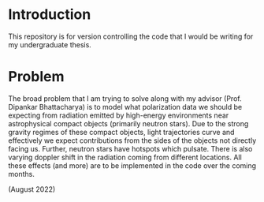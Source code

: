 # Introduction  
This repository is for version controlling the code that I would be writing for my undergraduate thesis. 

# Problem 
The broad problem that I am trying to solve along with my advisor (Prof. Dipankar Bhattacharya) is to model what polarization data we should be expecting from radiation emitted by high-energy environments near astrophysical compact objects (primarily neutron stars). Due to the strong gravity regimes of these compact objects, light trajectories curve and effectively we expect contributions from the sides of the objects not directly facing us. Further, neutron stars have hotspots which pulsate. There is also varying doppler shift in the radiation coming from different locations. All these effects (and more) are to be implemented in the code over the coming months.

(August 2022)

